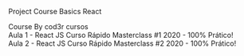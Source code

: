 Project Course Basics React </br>

Course By cod3r cursos </br>
Aula 1 - React JS Curso Rápido Masterclass #1 2020 - 100% Prático! </br>
Aula 2 - React JS Curso Rápido Masterclass #2 2020 - 100% Prático!
